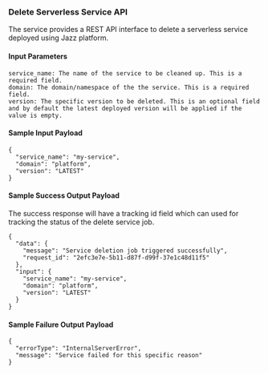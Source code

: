 ### Delete Serverless Service API
The service provides a REST API interface to delete a serverless service deployed using Jazz platform.

#### Input Parameters
````
service_name: The name of the service to be cleaned up. This is a required field.
domain: The domain/namespace of the the service. This is a required field.
version: The specific version to be deleted. This is an optional field and by default the latest deployed version will be applied if the value is empty.
````

#### Sample Input Payload
````
{
  "service_name": "my-service",
  "domain": "platform",
  "version": "LATEST"
}
````

#### Sample Success Output Payload
The  success response will have a tracking id field which can used for tracking the status of the delete service job.
````
{
  "data": {
    "message": "Service deletion job triggered successfully",
    "request_id": "2efc3e7e-5b11-d87f-d99f-37e1c48d11f5"
  },
  "input": {
    "service_name": "my-service",
    "domain": "platform",
    "version": "LATEST"
  }
}
````

#### Sample Failure Output Payload
````
{
  "errorType": "InternalServerError",
  "message": "Service failed for this specific reason"
}
````
